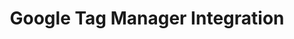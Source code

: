 ---
title: Google Tag Manager Integration
integrationName: Google Tag Manager
logo: gtm-integration.png
isHighlighted: false
slug: gtm
highlights: |
    Google Tag Manager helps you manage website tags all in one place. Referral SaaSquatch's GTM integration leverages your existing GTM setup to install your referral program without needing to edit your website.
keyFeatures:
 - Drag-and-Drop code snippet install
 - Leverage existing Google Tag Manager setup
 - No webpage editing required
 - Completely configure your referral program through the SaaSquatch Portal.
moreInfo:
 - "[Google Tag Manager Quickstart Guide](/guides/using-gtm)"
 - "[Install Guide for Marketers](/guides/morp-install)"
category: landingPage
template: intergrationLander.html
---